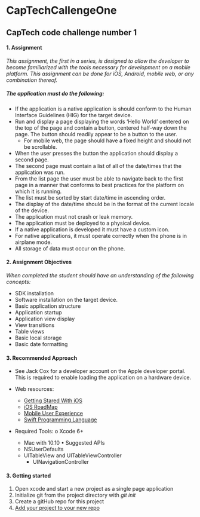 # CapTechCallengeOne
## CapTech code challenge number 1

#### 1. Assignment

_This assignment, the first in a series, is designed to allow the developer to become familiarized with the tools necessary for development on a mobile platform. This assignment can be done for iOS, Android, mobile web, or any combination thereof._

##### The application must do the following:

* If the application is a native application is should conform to the Human Interface Guidelines (HIG) for the target device.
* Run and display a page displaying the words ‘Hello World’ centered on the top of the page and contain a button, centered half-way down the page. The button should readily appear to be a button to the user.
  * For mobile web, the page should have a fixed height and should not be scrollable.
* When the user presses the button the application should display a second page.
* The second page must contain a list of all of the date/times that the application was run.
* From the list page the user must be able to navigate back to the first page in a manner that conforms to best practices for the platform on which it is running.
* The list must be sorted by start date/time in ascending order.
* The display of the date/time should be in the format of the current locale of the device.
* The application must not crash or leak memory.
* The application must be deployed to a physical device.
* If a native application is developed it must have a custom icon.
* For native applications, it must operate correctly when the phone is in airplane mode.
* All storage of data must occur on the phone.

#### 2. Assignment Objectives
_When completed the student should have an understanding of the following concepts:_

* SDK installation
* Software installation on the target device.
* Basic application structure
* Application startup
* Application view display
* View transitions
* Table views
* Basic local storage
* Basic date formatting

#### 3. Recommended Approach
* See Jack Cox for a developer account on the Apple developer portal. This is required to enable loading the application on a hardware device.
* Web resources:
  * [Getting Stared With iOS](https://developer.apple.com/library/ios/navigation/#section=Resource%20Types&topic=Getting%20Started)
  * [iOS RoadMap](https://developer.apple.com/library/ios/referencelibrary/GettingStarted/RoadMapiOS/index.html#//apple_ref/doc/uid/TP40011343)
  * [Mobile User Experience](https://developer.apple.com/library/ios/#documentation/UserExperience/Conceptual/MobileHIG/Introduction/Introduction.html%23//apple_ref/doc/uid/TP40006556)
  * [Swift Programming Language](https://developer.apple.com/library/ios/documentation/Swift/Conceptual/Swift_Programming_Language/)

* Required Tools: o Xcode 6+
  * Mac with 10.10 • Suggested APIs
  * NSUserDefaults
  * UITableView and UITableViewController
    * UINavigationController

#### 3. Getting started
  1. Open xcode and start a new project as a single page application
  2. Initialize git from the project directory with _git init_
  3. Create a gitHub repo for this project
  4. [Add your project to your new repo](https://help.github.com/articles/adding-an-existing-project-to-github-using-the-command-line/)